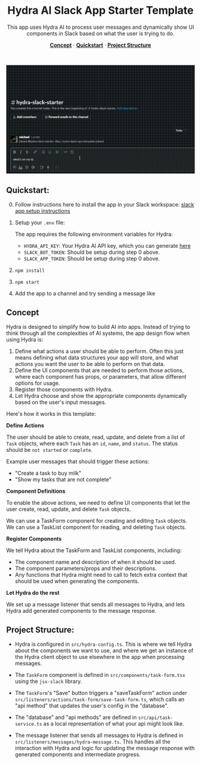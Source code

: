 <h1 align="center">Hydra AI Slack App Starter Template</h1>

<p align="center">This app uses Hydra AI to process user messages and dynamically show UI components in Slack based on what the user is trying to do.</p>

<p align="center">
  <a href="#concept"><strong>Concept</strong></a> ·
  <a href="#quickstart"><strong>Quickstart</strong></a> ·
  <a href="#project-structure"><strong>Project Structure</strong></a>
</p>
<br/>

<p align="center">
  <img src="./assets/demo.gif" alt="Demo of Hydra AI Slack App" width="600"/>
</p>

## Quickstart:

0. Follow instructions here to install the app in your Slack workspace: [slack app setup instructions](https://github.com/slack-samples/bolt-ts-starter-template?tab=readme-ov-file#create-a-slack-app)
1. Setup your `.env` file:

   The app requires the following environment variables for Hydra:

   - `HYDRA_API_KEY`: Your Hydra AI API key, which you can generate [here](https://usehydra.ai/dashboard)
   - `SLACK_BOT_TOKEN`: Should be setup during step 0 above.
   - `SLACK_APP_TOKEN`: Should be setup during step 0 above.

1. `npm install`
2. `npm start`
3. Add the app to a channel and try sending a message like 

## Concept

Hydra is designed to simplify how to build AI into apps. Instead of trying to think through all the complexities of AI systems, the app design flow when using Hydra is:

1. Define what actions a user should be able to perform. Often this just means defining what data structures your app will store, and what actions you want the user to be able to perform on that data.
2. Define the UI components that are needed to perform those actions, where each component has props, or parameters, that allow different options for usage.
3. Register those components with Hydra.
4. Let Hydra choose and show the appropriate components dynamically based on the user's input messages.

 Here's how it works in this template:

**Define Actions**

The user should be able to create, read, update, and delete from a list of `Task` objects, where each `Task` has an `id`, `name`, and `status`. The status should be `not started` or `complete`.

Example user messages that should trigger these actions:

- "Create a task to buy milk"
- "Show my tasks that are not complete"

**Component Definitions**

To enable the above actions, we need to define UI components that let the user create, read, update, and delete `Task` objects.

We can use a TaskForm component for creating and editing `Task` objects. We can use a TaskList component for reading, and deleting `Task` objects.

**Register Components**

We tell Hydra about the TaskForm and TaskList components, including:

- The component name and description of when it should be used.
- The component parameters/props and their descriptions.
- Any functions that Hydra might need to call to fetch extra context that should be used when generating the components.

**Let Hydra do the rest**

We set up a message listener that sends all messages to Hydra, and lets Hydra add generated components to the message response.

## Project Structure:

- Hydra is configured in `src/hydra-config.ts`. This is where we tell Hydra about the components we want to use, and where we get an instance of the Hydra client object to use elsewhere in the app when processing messages.

- The `TaskForm` component is defined in `src/components/task-form.tsx` using the `jsx-slack` library. 

- The `TaskForm`'s "Save" button triggers a "saveTaskForm" action under `src/listeners/actions/task-form/save-task-form.ts`, which calls an "api method" that updates the user's config in the "database".

- The "database" and "api methods" are defined in `src/api/task-service.ts` as a local representation of what your api might look like.

- The message listener that sends all messages to Hydra is defined in `src/listeners/messages/hydra-message.ts`. This handles all the interaction with Hydra and logic for updating the message response with generated components and intermediate progress.

